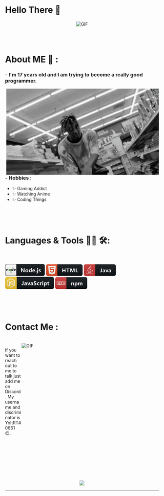 # Hello There 👋

<div align="center">
<img hight="300" width="700" alt="GIF" align="center" src="https://giffiles.alphacoders.com/210/210396.gif">
</div>

</br>
</br>
</br>


# About ME 💬 :

### - I'm 17 years old and I am trying to become a really good programmer.

<img hight="400" width="500" alt="GIF" align="right" src="https://github.com/rtgamingwdt/rtgamingwdt/blob/master/assets/juice-wrld.gif">

### - Hobbies : 
- ✨ Gaming Addict
- ✨ Watching Anime
- ✨ Coding Things

</br>
</br>
</br>



# Languages & Tools 👨‍💻 🛠:
</br>

<p align="center">

<!-- For more icons please follow  https://github.com/MikeCodesDotNET/ColoredBadges -->
[<img src="https://github.com/MikeCodesDotNET/ColoredBadges/raw/master/svg/dev/frameworks/nodejs.svg" alt="nodejs" width="130">](https://nodejs.org/)
[<img src="https://github.com/MikeCodesDotNET/ColoredBadges/raw/master/svg/dev/languages/html.svg" alt="html"  width="120">](https://html.com/)
[<img src="https://github.com/MikeCodesDotNET/ColoredBadges/raw/master/svg/dev/languages/java.svg" alt="java" width="105">](https://jdk.java.net/)
[<img src="https://github.com/MikeCodesDotNET/ColoredBadges/raw/master/svg/dev/languages/js.svg" alt="js" width="160">](https://www.javascript.com/)
[<img src="https://github.com/MikeCodesDotNET/ColoredBadges/raw/master/svg/dev/services/npm.svg" alt="npm" width="105">](https://www.npmjs.com/)
</p>
</br>
</br>
</br>



# Contact Me :

<p>
 </br>


<img height="320" width="450" align="right" alt="GIF" src="https://giffiles.alphacoders.com/125/125060.gif">


If you want to reach out to me to talk just add me on Discord. My username and discriminator is YoItRT#0661 😉.
 </p>
</br>
</br>
</br>
</br>
</br>
</br>
</br>



<p align="center" >  
  <a href="https://github.com/rtgamingwdt/github-readme-stats"> 
<img  src="https://github-readme-stats.vercel.app/api?username=rtgamingwdt&&show_icons=true&include_all_commits=true&theme=blue"/>
  </a>
  </p>

*************
